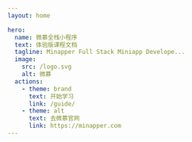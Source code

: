```yaml
---
layout: home

hero:
  name: 微慕全栈小程序
  text: 体验版课程文档
  tagline: Minapper Full Stack Miniapp Develope...
  image:
    src: /logo.svg
    alt: 微慕
  actions:
    - theme: brand
      text: 开始学习
      link: /guide/
    - theme: alt
      text: 去微慕官网
      link: https://minapper.com
---
```

